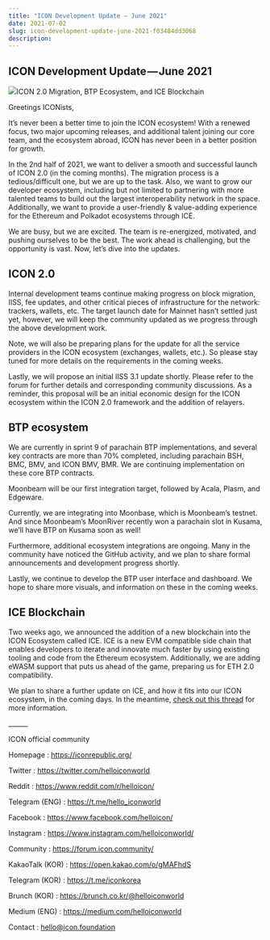 ```yaml
---
title: "ICON Development Update — June 2021"
date: 2021-07-02
slug: icon-development-update-june-2021-f03484dd3068
description:
---
```


## ICON Development Update — June 2021

![](https://cdn-images-1.medium.com/max/800/1*jhW0O6A_sRX7QiNnw0zRxw.png)ICON 2.0 Migration, BTP Ecosystem, and ICE Blockchain

Greetings ICONists,

It’s never been a better time to join the ICON ecosystem! With a renewed focus, two major upcoming releases, and additional talent joining our core team, and the ecosystem abroad, ICON has never been in a better position for growth.

In the 2nd half of 2021, we want to deliver a smooth and successful launch of ICON 2.0 (in the coming months). The migration process is a tedious/difficult one, but we are up to the task. Also, we want to grow our developer ecosystem, including but not limited to partnering with more talented teams to build out the largest interoperability network in the space. Additionally, we want to provide a user-friendly & value-adding experience for the Ethereum and Polkadot ecosystems through ICE.

We are busy, but we are excited. The team is re-energized, motivated, and pushing ourselves to be the best. The work ahead is challenging, but the opportunity is vast. Now, let’s dive into the updates.

## ICON 2.0

Internal development teams continue making progress on block migration, IISS, fee updates, and other critical pieces of infrastructure for the network: trackers, wallets, etc. The target launch date for Mainnet hasn’t settled just yet, however, we will keep the community updated as we progress through the above development work.

Note, we will also be preparing plans for the update for all the service providers in the ICON ecosystem (exchanges, wallets, etc.). So please stay tuned for more details on the requirements in the coming weeks.

Lastly, we will propose an initial IISS 3.1 update shortly. Please refer to the forum for further details and corresponding community discussions. As a reminder, this proposal will be an initial economic design for the ICON ecosystem within the ICON 2.0 framework and the addition of relayers.

## BTP ecosystem

We are currently in sprint 9 of parachain BTP implementations, and several key contracts are more than 70% completed, including parachain BSH, BMC, BMV, and ICON BMV, BMR. We are continuing implementation on these core BTP contracts.

Moonbeam will be our first integration target, followed by Acala, Plasm, and Edgeware.

Currently, we are integrating into Moonbase, which is Moonbeam’s testnet. And since Moonbeam’s MoonRiver recently won a parachain slot in Kusama, we’ll have BTP on Kusama soon as well!

Furthermore, additional ecosystem integrations are ongoing. Many in the community have noticed the GitHub activity, and we plan to share formal announcements and development progress shortly.

Lastly, we continue to develop the BTP user interface and dashboard. We hope to share more visuals, and information on these in the coming weeks.

## ICE Blockchain

Two weeks ago, we announced the addition of a new blockchain into the ICON Ecosystem called ICE. ICE is a new EVM compatible side chain that enables developers to iterate and innovate much faster by using existing tooling and code from the Ethereum ecosystem. Additionally, we are adding eWASM support that puts us ahead of the game, preparing us for ETH 2.0 compatibility.

We plan to share a further update on ICE, and how it fits into our ICON ecosystem, in the coming days. In the meantime, [check out this thread](https://twitter.com/helloiconworld/status/1404610907800358913) for more information.

\_\_\_\_\_\_

ICON official community

Homepage : <https://iconrepublic.org/>

Twitter : <https://twitter.com/helloiconworld>

Reddit : <https://www.reddit.com/r/helloicon/>

Telegram (ENG) : <https://t.me/hello_iconworld>

Facebook : <https://www.facebook.com/helloicon/>

Instagram : <https://www.instagram.com/helloiconworld/>

Community : <https://forum.icon.community/>

KakaoTalk (KOR) : <https://open.kakao.com/o/gMAFhdS>

Telegram (KOR) : <https://t.me/iconkorea>

Brunch (KOR) : <https://brunch.co.kr/@helloiconworld>

Medium (ENG) : <https://medium.com/helloiconworld>

Contact : hello@icon.foundation

